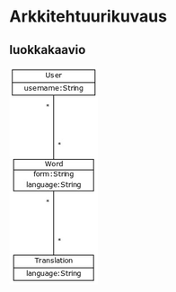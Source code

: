 # Arkkitehtuurikuvaus

## luokkakaavio
<img src="https://github.com/SIholin/otm-harjoitustyo/blob/master/dokumentaatio/kuvat/Luokkakaavio.jpg">
